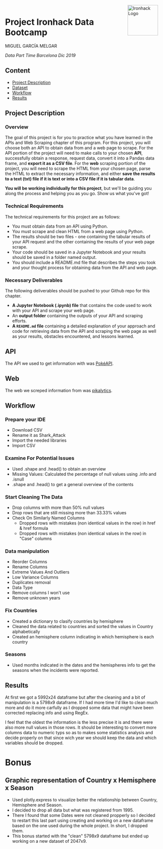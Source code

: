 <img src="https://bit.ly/2VnXWr2" alt="Ironhack Logo" width="100" align="right"/>


#   Project Ironhack Data Bootcamp

MIGUEL GARCÍA MELGAR

*Data Part Time Barcelona Dic 2019*


## Content
- [Project Description](#project)
- [Dataset](#dataset)
- [Workflow](#workflow)
- [Results](#results)

<a name="project"></a>

## Project Description

### Overview

The goal of this project is for you to practice what you have learned in the APIs and Web Scraping chapter of this program. For this project, you will choose both an API to obtain data from and a web page to scrape. For the API portion of the project will need to make calls to your chosen **API**, successfully obtain a response, request data, convert it into a Pandas data frame, and **export it as a CSV file**. For the **web** scraping portion of the project, you will need to scrape the HTML from your chosen page, parse the HTML to extract the necessary information, and either **save the results to a text (txt) file if it is text or into a CSV file if it is tabular data**.

**You will be working individually for this project**, but we'll be guiding you along the process and helping you as you go. Show us what you've got!


### Technical Requirements

The technical requirements for this project are as follows:

* You must obtain data from an API using Python.
* You must scrape and clean HTML from a web page using Python.
* The results should be two files - one containing the tabular results of your API request and the other containing the results of your web page scrape.
* Your code should be saved in a Jupyter Notebook and your results should be saved in a folder named output.
* You should include a README.md file that describes the steps you took and your thought process for obtaining data from the API and web page.

### Necessary Deliverables

The following deliverables should be pushed to your Github repo for this chapter.

* **A Jupyter Notebook (.ipynb) file** that contains the code used to work with your API and scrape your web page.
* An **output folder** containing the outputs of your API and scraping efforts.
* **A ``README.md`` file** containing a detailed explanation of your approach and code for retrieving data from the API and scraping the web page as well as your results, obstacles encountered, and lessons learned.

<a name="API"></a>

## API
 
 The API we used to get information with was [PokéAPI](https://pokeapi.co/).


<a name="web"></a>

## Web
 
 The web we screped information from was [pikalytics](https://www.pikalytics.com/).


<a name="workflow"></a>

## Workflow

### Prepare your IDE

- Download CSV
- Rename it as Shark_Attack
- Import the needed libraries
- Import CSV 

### Examine For Potential Issues
- Used .shape and .head() to obtain an overview
- Missing Values: Calculated the percentage of null values using .info and .isnull
- .shape and .head() to get a general overview of the contents
### Start Cleaning The Data
- Drop columns with more than 50% null values
- Drop rows that are still missing more than 33.33% values
- Check On Similarly Named Columns
  - Dropped rows with mistakes (non identical values in the row) in href & href formula
  - Dropped rows with mistakes (non identical values in the row) in "Case" columns
### Data manipulation
- Reorder Columns
- Rename Columns
- Extreme Values And Outliers
- Low Variance Columns
- Duplicates removal
- Data Type
- Remove columns I won't use
- Remove unknown years
### Fix Countries
- Created a dictionary to clasify countries by hemisphere
- Cleaned the data related to countries and sorted the values in Country alphabetically
- Created an hemisphere column indicating in which hemisphere is each country
### Seasons
- Used months indicated in the dates and the hemispheres info to get the seasons when the incidents were reported.
<a name="results"></a>

## Results

At first we got a 5992x24 dataframe but after the cleaning and a bit of manipulation is a 5798x9 dataframe. If I had more time I'd like to clean much more and do it more carfully as I dropped some data that might have been corrected replacing info and using RegEx.

I feel that the oldest the information is the less precise it is and there were also more null values in those rows. It should be interesting to convert more columns data to numeric typs so as to makes some statistics analysis and decide properly on that since wich year we should keep the data and which variables should be dropped.


# Bonus

## Graphic representation of Country x Hemisphere x Season
- Used plotly.express to visualize better the relationship between Country, Hemisphere and Season.
- I decided to drop all data but what was registered from 1995.
- There I found that some Dates were not cleaned propperly so I decided to restart this last part using creating and working on a new dataframe based on the one used during the whole project. In short, I dropped them.
- This bonus started with the "clean" 5798x9 dataframe but ended up working on a new dataset of 2047x9.